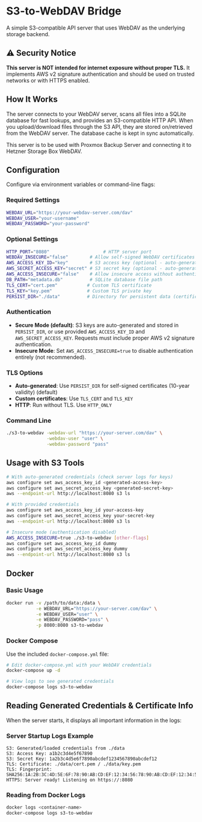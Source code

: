 # S3-to-WebDAV Bridge

A simple S3-compatible API server that uses WebDAV as the underlying storage backend.

## ⚠️ Security Notice

**This server is NOT intended for internet exposure without proper TLS.** It implements AWS v2 signature authentication and should be used on trusted networks or with HTTPS enabled.

## How It Works

The server connects to your WebDAV server, scans all files into a SQLite database for fast lookups, and provides an S3-compatible HTTP API. When you upload/download files through the S3 API, they are stored on/retrieved from the WebDAV server. The database cache is kept in sync automatically.

This server is to be used with Proxmox Backup Server and connecting it to Hetzner Storage Box WebDAV.

## Configuration

Configure via environment variables or command-line flags:

### Required Settings

```bash
WEBDAV_URL="https://your-webdav-server.com/dav"
WEBDAV_USER="your-username"
WEBDAV_PASSWORD="your-password"
```

### Optional Settings

```bash
HTTP_PORT="8080"                    # HTTP server port
WEBDAV_INSECURE="false"        # Allow self-signed WebDAV certificates
AWS_ACCESS_KEY_ID="key"        # S3 access key (optional - auto-generated if not provided)
AWS_SECRET_ACCESS_KEY="secret" # S3 secret key (optional - auto-generated if not provided)
AWS_ACCESS_INSECURE="false"    # Allow insecure access without authentication
DB_PATH="metadata.db"          # SQLite database file path
TLS_CERT="cert.pem"           # Custom TLS certificate
TLS_KEY="key.pem"             # Custom TLS private key
PERSIST_DIR="./data"          # Directory for persistent data (certificates and S3 keys)
```

### Authentication

- **Secure Mode (default)**: S3 keys are auto-generated and stored in `PERSIST_DIR`, or use provided `AWS_ACCESS_KEY_ID` and `AWS_SECRET_ACCESS_KEY`. Requests must include proper AWS v2 signature authentication.
- **Insecure Mode**: Set `AWS_ACCESS_INSECURE=true` to disable authentication entirely (not recommended).

### TLS Options

- **Auto-generated**: Use `PERSIST_DIR` for self-signed certificates (10-year validity) (default)
- **Custom certificates**: Use `TLS_CERT` and `TLS_KEY`
- **HTTP**: Run without TLS. Use `HTTP_ONLY`

### Command Line

```bash
./s3-to-webdav -webdav-url "https://your-server.com/dav" \
               -webdav-user "user" \
               -webdav-password "pass"
```

## Usage with S3 Tools

```bash
# With auto-generated credentials (check server logs for keys)
aws configure set aws_access_key_id <generated-access-key>
aws configure set aws_secret_access_key <generated-secret-key>
aws --endpoint-url http://localhost:8080 s3 ls

# With provided credentials
aws configure set aws_access_key_id your-access-key
aws configure set aws_secret_access_key your-secret-key
aws --endpoint-url http://localhost:8080 s3 ls

# Insecure mode (authentication disabled)
AWS_ACCESS_INSECURE=true ./s3-to-webdav [other-flags]
aws configure set aws_access_key_id dummy
aws configure set aws_secret_access_key dummy
aws --endpoint-url http://localhost:8080 s3 ls
```

## Docker

### Basic Usage

```bash
docker run -v /path/to/data:/data \
           -e WEBDAV_URL="https://your-server.com/dav" \
           -e WEBDAV_USER="user" \
           -e WEBDAV_PASSWORD="pass" \
           -p 8080:8080 s3-to-webdav
```

### Docker Compose

Use the included `docker-compose.yml` file:

```bash
# Edit docker-compose.yml with your WebDAV credentials
docker-compose up -d

# View logs to see generated credentials
docker-compose logs s3-to-webdav
```

## Reading Generated Credentials & Certificate Info

When the server starts, it displays all important information in the logs:

### Server Startup Logs Example

```
S3: Generated/loaded credentials from ./data
S3: Access Key: a1b2c3d4e5f67890
S3: Secret Key: 1a2b3c4d5e6f7890abcdef1234567890abcdef12
TLS: Certificate: ./data/cert.pem / ./data/key.pem
TLS: Fingerprint: SHA256:1A:2B:3C:4D:5E:6F:78:90:AB:CD:EF:12:34:56:78:90:AB:CD:EF:12:34:56:78:90:AB:CD:EF:12:34:56:78:90
HTTPS: Server ready! Listening on https://:8080
```

### Reading from Docker Logs

```bash
docker logs <container-name>
docker-compose logs s3-to-webdav
```
